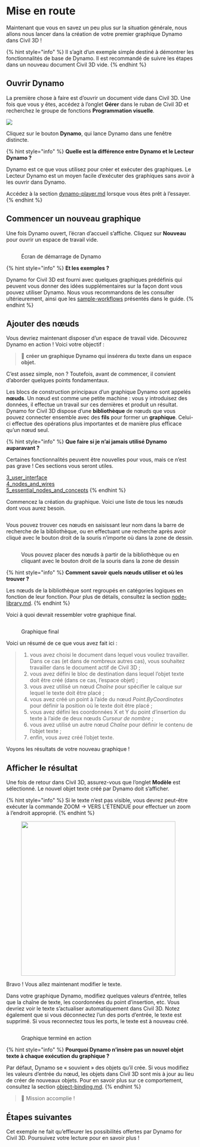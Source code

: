 # Mise en route

Maintenant que vous en savez un peu plus sur la situation générale, nous allons nous lancer dans la création de votre premier graphique Dynamo dans Civil 3D !

{% hint style="info" %}
 Il s’agit d’un exemple simple destiné à démontrer les fonctionnalités de base de Dynamo. Il est recommandé de suivre les étapes dans un nouveau document Civil 3D vide. 
{% endhint %}

## Ouvrir Dynamo

La première chose à faire est d’ouvrir un document vide dans Civil 3D. Une fois que vous y êtes, accédez à l’onglet **Gérer** dans le ruban de Civil 3D et recherchez le groupe de fonctions **Programmation visuelle**.

![](<../.gitbook/assets/image (7).png>)

Cliquez sur le bouton **Dynamo**, qui lance Dynamo dans une fenêtre distincte.

{% hint style="info" %}
 **Quelle est la différence entre Dynamo et le Lecteur Dynamo ?**

Dynamo est ce que vous utilisez pour créer et exécuter des graphiques. Le Lecteur Dynamo est un moyen facile d’exécuter des graphiques sans avoir à les ouvrir dans Dynamo.

Accédez à la section [dynamo-player.md](dynamo-player.md "mention") lorsque vous êtes prêt à l’essayer. 
{% endhint %}

## Commencer un nouveau graphique

Une fois Dynamo ouvert, l’écran d’accueil s’affiche. Cliquez sur **Nouveau** pour ouvrir un espace de travail vide.

<figure><img src="../.gitbook/assets/c3d-start.png" alt=""><figcaption><p>Écran de démarrage de Dynamo</p></figcaption></figure>

{% hint style="info" %}
 **Et les exemples ?**

Dynamo for Civil 3D est fourni avec quelques graphiques prédéfinis qui peuvent vous donner des idées supplémentaires sur la façon dont vous pouvez utiliser Dynamo. Nous vous recommandons de les consulter ultérieurement, ainsi que les [sample-workflows](sample-workflows/ "mention") présentés dans le guide. 
{% endhint %}

## Ajouter des nœuds

Vous devriez maintenant disposer d’un espace de travail vide. Découvrez Dynamo en action ! Voici votre objectif :

>  :dart: **créer un graphique Dynamo qui insérera du texte dans un espace objet.**

C’est assez simple, non ? Toutefois, avant de commencer, il convient d’aborder quelques points fondamentaux.

Les blocs de construction principaux d’un graphique Dynamo sont appelés **nœuds**. Un nœud est comme une petite machine : vous y introduisez des données, il effectue un travail sur ces dernières et produit un résultat. Dynamo for Civil 3D dispose d’une **bibliothèque** de nœuds que vous pouvez connecter ensemble avec des **fils** pour former un **graphique**. Celui-ci effectue des opérations plus importantes et de manière plus efficace qu’un nœud seul.

{% hint style="info" %}
 **Que faire si je n’ai jamais utilisé Dynamo auparavant ?**

Certaines fonctionnalités peuvent être nouvelles pour vous, mais ce n’est pas grave ! Ces sections vous seront utiles.

[3_user_interface](../3\_user\_interface/ "mention")\
 [4_nodes_and_wires](../4\_nodes\_and\_wires/ "mention")\
 [5_essential_nodes_and_concepts](../5\_essential\_nodes\_and\_concepts/ "mention") 
{% endhint %}

Commencez la création du graphique. Voici une liste de tous les nœuds dont vous aurez besoin.

<figure><img src="../.gitbook/assets/c3d-create-text-node-list.png" alt=""><figcaption></figcaption></figure>

Vous pouvez trouver ces nœuds en saisissant leur nom dans la barre de recherche de la bibliothèque, ou en effectuant une recherche après avoir cliqué avec le bouton droit de la souris n’importe où dans la zone de dessin.

<figure><img src="../.gitbook/assets/c3d-create-text-node-placement.gif" alt=""><figcaption><p>Vous pouvez placer des nœuds à partir de la bibliothèque ou en cliquant avec le bouton droit de la souris dans la zone de dessin</p></figcaption></figure>

{% hint style="info" %}
 **Comment savoir quels nœuds utiliser et où les trouver ?**

Les nœuds de la bibliothèque sont regroupés en catégories logiques en fonction de leur fonction. Pour plus de détails, consultez la section [node-library.md](node-library.md "mention"). 
{% endhint %}

Voici à quoi devrait ressembler votre graphique final.

<figure><img src="../.gitbook/assets/c3d-text-create-final (2).png" alt=""><figcaption><p>Graphique final</p></figcaption></figure>

Voici un résumé de ce que vous avez fait ici :

> 1. vous avez choisi le document dans lequel vous vouliez travailler. Dans ce cas (et dans de nombreux autres cas), vous souhaitez travailler dans le document actif de Civil 3D ;
> 2. vous avez défini le bloc de destination dans lequel l’objet texte doit être créé (dans ce cas, l’espace objet) ;
> 3. vous avez utilisé un nœud _Chaîne_ pour spécifier le calque sur lequel le texte doit être placé ;
> 4. vous avez créé un point à l’aide du nœud _Point.ByCoordinates_ pour définir la position où le texte doit être placé ;
> 5. vous avez défini les coordonnées X et Y du point d’insertion du texte à l’aide de deux nœuds _Curseur de nombre_ ;
> 6. vous avez utilisé un autre nœud _Chaîne_ pour définir le contenu de l’objet texte ;
> 7. enfin, vous avez créé l’objet texte.

Voyons les résultats de votre nouveau graphique !

## Afficher le résultat

Une fois de retour dans Civil 3D, assurez-vous que l’onglet **Modèle** est sélectionné. Le nouvel objet texte créé par Dynamo doit s’afficher.

{% hint style="info" %}
 Si le texte n’est pas visible, vous devrez peut-être exécuter la commande ZOOM -> VERS L’ÉTENDUE pour effectuer un zoom à l’endroit approprié. 
{% endhint %}

<figure><img src="../.gitbook/assets/c3d-create-text-result.png" alt="" width="413"><figcaption></figcaption></figure>

Bravo ! Vous allez maintenant modifier le texte.

Dans votre graphique Dynamo, modifiez quelques valeurs d’entrée, telles que la chaîne de texte, les coordonnées du point d’insertion, etc. Vous devriez voir le texte s’actualiser automatiquement dans Civil 3D. Notez également que si vous déconnectez l’un des ports d’entrée, le texte est supprimé. Si vous reconnectez tous les ports, le texte est à nouveau créé. 

<div data-full-width="false">

<figure><img src="../.gitbook/assets/c3d-create-text.gif" alt=""><figcaption><p>Graphique terminé en action</p></figcaption></figure>

</div>

{% hint style="info" %}
 **Pourquoi Dynamo n’insère pas un nouvel objet texte à chaque exécution du graphique ?**

Par défaut, Dynamo se « souvient » des objets qu’il crée. Si vous modifiez les valeurs d’entrée du nœud, les objets dans Civil 3D sont mis à jour au lieu de créer de nouveaux objets. Pour en savoir plus sur ce comportement, consultez la section [object-binding.md](advanced-topics/object-binding.md "mention"). 
{% endhint %}

> :tada: Mission accomplie !

## Étapes suivantes

Cet exemple ne fait qu’effleurer les possibilités offertes par Dynamo for Civil 3D. Poursuivez votre lecture pour en savoir plus !
